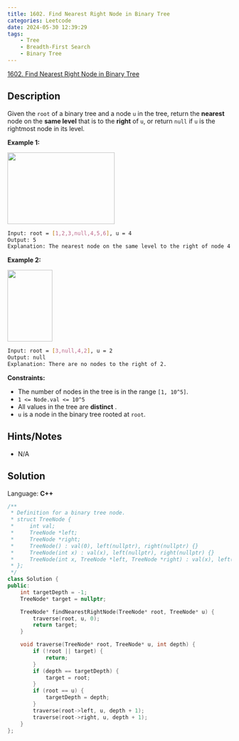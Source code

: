 ```yaml
---
title: 1602. Find Nearest Right Node in Binary Tree
categories: Leetcode
date: 2024-05-30 12:39:29
tags:
    - Tree
    - Breadth-First Search
    - Binary Tree
---
```


[1602. Find Nearest Right Node in Binary Tree](https://leetcode.com/problems/find-nearest-right-node-in-binary-tree/description/)

## Description

Given the `root` of a binary tree and a node `u` in the tree, return the **nearest**  node on the **same level**  that is to the **right**  of `u`, or return `null` if `u` is the rightmost node in its level.

**Example 1:**

<img alt="" src="https://assets.leetcode.com/uploads/2020/09/24/p3.png" style="width: 241px; height: 161px;">

```bash
Input: root = [1,2,3,null,4,5,6], u = 4
Output: 5
Explanation: The nearest node on the same level to the right of node 4 is node 5.
```

**Example 2:**

<img alt="" src="https://assets.leetcode.com/uploads/2020/09/23/p2.png" style="width: 101px; height: 161px;">

```bash
Input: root = [3,null,4,2], u = 2
Output: null
Explanation: There are no nodes to the right of 2.
```

**Constraints:**

- The number of nodes in the tree is in the range `[1, 10^5]`.
- `1 <= Node.val <= 10^5`
- All values in the tree are **distinct** .
- `u` is a node in the binary tree rooted at `root`.

## Hints/Notes

- N/A

## Solution

Language: **C++**

```C++
/**
 * Definition for a binary tree node.
 * struct TreeNode {
 *     int val;
 *     TreeNode *left;
 *     TreeNode *right;
 *     TreeNode() : val(0), left(nullptr), right(nullptr) {}
 *     TreeNode(int x) : val(x), left(nullptr), right(nullptr) {}
 *     TreeNode(int x, TreeNode *left, TreeNode *right) : val(x), left(left), right(right) {}
 * };
 */
class Solution {
public:
    int targetDepth = -1;
    TreeNode* target = nullptr;

    TreeNode* findNearestRightNode(TreeNode* root, TreeNode* u) {
        traverse(root, u, 0);
        return target;
    }

    void traverse(TreeNode* root, TreeNode* u, int depth) {
        if (!root || target) {
            return;
        }
        if (depth == targetDepth) {
            target = root;
        }
        if (root == u) {
            targetDepth = depth;
        }
        traverse(root->left, u, depth + 1);
        traverse(root->right, u, depth + 1);
    }
};
```
